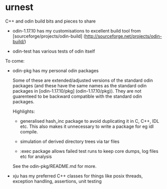 urnest
======

C++ and odin build bits and pieces to share

-   odin-1.17.10 has my customisations to excellent build tool
    from [sourceforge/projects/odin-build] 
    (http://sourceforge.net/projects/odin-build/)

-   odin-test has various tests of odin itself

To come:

-   odin-pkg has my personal odin packages

    Some of these are extended/adjusted versions of the standard odin packages
    (and these have the same names as the standard odin packages in
    [odin-1.17.10/pkg] (odin-1.17.10/pkg)). They are not guarenteed to be
    backward compatible with the standard odin packages.

    Highlights:

    - generalised hash_inc package to avoid duplicating it in C, C++, IDL etc.
      This also makes it unnecessary to write a package for eg idl compile.

    - simulation of derived directory trees via tar files

    - :exec package allows failed test runs to keep core dumps, log files
      etc for analysis

    See the odin-pkg/README.md for more.

-   xju has my preferred C++ classes for things like posix threads,
    exception handling, assertions, unit testing
